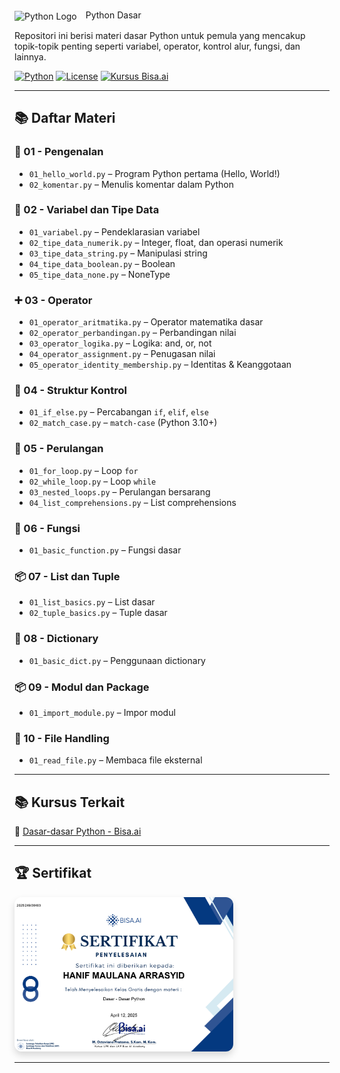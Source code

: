 # <div style="text-align: center;"> 
  <img src="https://upload.wikimedia.org/wikipedia/commons/c/c3/Python-logo-notext.svg" alt="Python Logo" style="width: 50px; vertical-align: middle; margin-right: 10px;" />
  Python Dasar
</div>

Repositori ini berisi materi dasar Python untuk pemula yang mencakup topik-topik penting seperti variabel, operator, kontrol alur, fungsi, dan lainnya.

[![Python](https://img.shields.io/badge/Made%20with-Python-blue?logo=python)](https://www.python.org/)
[![License](https://img.shields.io/badge/license-MIT-green.svg)](LICENSE)
[![Kursus Bisa.ai](https://img.shields.io/badge/Kursus-Bisa.ai-blueviolet)](https://bisa.ai/my_course/detail/1/128335)

---

## 📚 Daftar Materi

### 📌 01 - Pengenalan
- `01_hello_world.py` – Program Python pertama (Hello, World!)
- `02_komentar.py` – Menulis komentar dalam Python

### 🧮 02 - Variabel dan Tipe Data
- `01_variabel.py` – Pendeklarasian variabel
- `02_tipe_data_numerik.py` – Integer, float, dan operasi numerik
- `03_tipe_data_string.py` – Manipulasi string
- `04_tipe_data_boolean.py` – Boolean
- `05_tipe_data_none.py` – NoneType

### ➕ 03 - Operator
- `01_operator_aritmatika.py` – Operator matematika dasar
- `02_operator_perbandingan.py` – Perbandingan nilai
- `03_operator_logika.py` – Logika: and, or, not
- `04_operator_assignment.py` – Penugasan nilai
- `05_operator_identity_membership.py` – Identitas & Keanggotaan

### 🔁 04 - Struktur Kontrol
- `01_if_else.py` – Percabangan `if`, `elif`, `else`
- `02_match_case.py` – `match-case` (Python 3.10+)

### 🔂 05 - Perulangan
- `01_for_loop.py` – Loop `for`
- `02_while_loop.py` – Loop `while`
- `03_nested_loops.py` – Perulangan bersarang
- `04_list_comprehensions.py` – List comprehensions

### 🧠 06 - Fungsi
- `01_basic_function.py` – Fungsi dasar

### 📦 07 - List dan Tuple
- `01_list_basics.py` – List dasar
- `02_tuple_basics.py` – Tuple dasar

### 📘 08 - Dictionary
- `01_basic_dict.py` – Penggunaan dictionary

### 📦 09 - Modul dan Package
- `01_import_module.py` – Impor modul

### 📁 10 - File Handling
- `01_read_file.py` – Membaca file eksternal

---

## 📚 Kursus Terkait
📌 [Dasar-dasar Python - Bisa.ai](https://bisa.ai/my_course/detail/1/128335)

---

## 🏆 Sertifikat

<a href="Sertifikat/249_HANIF_MAULANA_ARRASYID.png" target="_blank">
  <img src="Sertifikat/249_HANIF_MAULANA_ARRASYID.png" alt="Sertifikat Dasar Python - Hanif Maulana Arrasyid" width="350" style="border-radius: 12px; box-shadow: 0 6px 12px rgba(0,0,0,0.15); transition: transform 0.3s ease;" onmouseover="this.style.transform='scale(1.02)'" onmouseout="this.style.transform='scale(1)'" />
</a>

---


